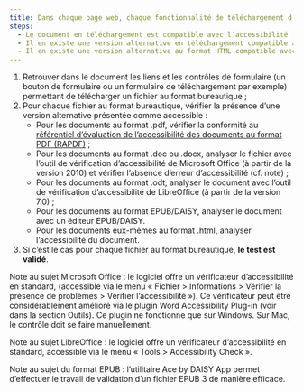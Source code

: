 ```yaml
---
title: Dans chaque page web, chaque fonctionnalité de téléchargement d’un document bureautique vérifie-t-elle une de ces conditions ?
steps:
  - Le document en téléchargement est compatible avec l’accessibilité ;
  - Il en existe une version alternative en téléchargement compatible avec l’accessibilité ;
  - Il en existe une version alternative au format HTML compatible avec l’accessibilité.
---
```


1. Retrouver dans le document les liens et les contrôles de formulaire (un bouton de formulaire ou un formulaire de téléchargement par exemple) permettant de télécharger un fichier au format bureautique ;
2. Pour chaque fichier au format bureautique, vérifier la présence d’une version alternative présentée comme accessible :
   - Pour les documents au format .pdf, vérifier la conformité au [référentiel d’évaluation de l’accessibilité des documents au format PDF (RAPDF)](../rapdf1/index.html) ;
   - Pour les documents au format .doc ou .docx, analyser le fichier avec l’outil de vérification d’accessibilité de Microsoft Office (à partir de la version 2010) et vérifier l’absence d’erreur d’accessibilité (cf. note) ;
   - Pour les documents au format .odt, analyser le document avec l’outil de vérification d’accessibilité de LibreOffice (à partir de la version 7.0) ;
   - Pour les documents au format EPUB/DAISY, analyser le document avec un éditeur EPUB/DAISY.
   - Pour les documents eux-mêmes au format .html, analyser l’accessibilité du document.
3. Si c’est le cas pour chaque fichier au format bureautique, **le test est validé**.

Note au sujet Microsoft Office : le logiciel offre un vérificateur d’accessibilité en standard, (accessible via le menu « Fichier > Informations > Vérifier la présence de problèmes > Vérifier l’accessibilité »). Ce vérificateur peut être considérablement amélioré via le plugin Word Accessibility Plug-in (voir dans la section Outils). Ce plugin ne fonctionne que sur Windows. Sur Mac, le contrôle doit se faire manuellement.

Note au sujet LibreOffice : le logiciel offre un vérificateur d’accessibilité en standard, accessible via le menu « Tools > Accessibility Check ». 

Note au sujet du format EPUB : l’utilitaire Ace by DAISY App permet d’effectuer le travail de validation d’un fichier EPUB 3 de manière efficace.
